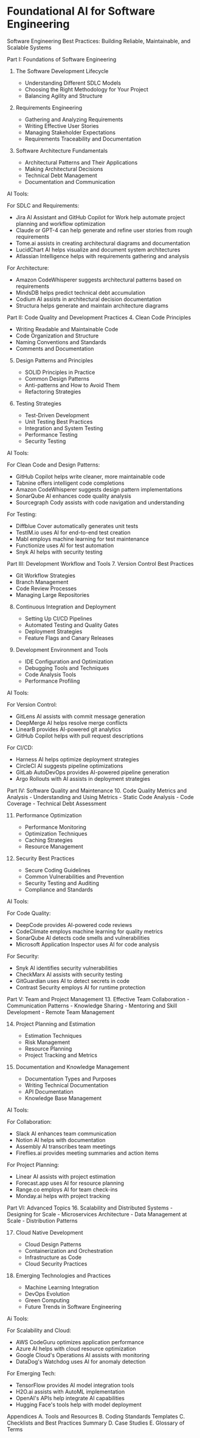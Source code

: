 # Foundational AI for Software Engineering

Software Engineering Best Practices: Building Reliable, Maintainable, and Scalable Systems

Part I: Foundations of Software Engineering
1. The Software Development Lifecycle
   - Understanding Different SDLC Models
   - Choosing the Right Methodology for Your Project
   - Balancing Agility and Structure

2. Requirements Engineering
   - Gathering and Analyzing Requirements
   - Writing Effective User Stories
   - Managing Stakeholder Expectations
   - Requirements Traceability and Documentation

3. Software Architecture Fundamentals
   - Architectural Patterns and Their Applications
   - Making Architectural Decisions
   - Technical Debt Management
   - Documentation and Communication
  
AI Tools:

For SDLC and Requirements:
- Jira AI Assistant and GitHub Copilot for Work help automate project planning and workflow optimization
- Claude or GPT-4 can help generate and refine user stories from rough requirements
- Tome.ai assists in creating architectural diagrams and documentation
- LucidChart AI helps visualize and document system architectures
- Atlassian Intelligence helps with requirements gathering and analysis

For Architecture:
- Amazon CodeWhisperer suggests architectural patterns based on requirements
- MindsDB helps predict technical debt accumulation
- Codium AI assists in architectural decision documentation
- Structura helps generate and maintain architecture diagrams

Part II: Code Quality and Development Practices
4. Clean Code Principles
   - Writing Readable and Maintainable Code
   - Code Organization and Structure
   - Naming Conventions and Standards
   - Comments and Documentation

5. Design Patterns and Principles
   - SOLID Principles in Practice
   - Common Design Patterns
   - Anti-patterns and How to Avoid Them
   - Refactoring Strategies

6. Testing Strategies
   - Test-Driven Development
   - Unit Testing Best Practices
   - Integration and System Testing
   - Performance Testing
   - Security Testing

AI Tools:

For Clean Code and Design Patterns:
- GitHub Copilot helps write cleaner, more maintainable code
- Tabnine offers intelligent code completions
- Amazon CodeWhisperer suggests design pattern implementations
- SonarQube AI enhances code quality analysis
- Sourcegraph Cody assists with code navigation and understanding

For Testing:
- Diffblue Cover automatically generates unit tests
- TestIM.io uses AI for end-to-end test creation
- Mabl employs machine learning for test maintenance
- Functionize uses AI for test automation
- Snyk AI helps with security testing

Part III: Development Workflow and Tools
7. Version Control Best Practices
   - Git Workflow Strategies
   - Branch Management
   - Code Review Processes
   - Managing Large Repositories

8. Continuous Integration and Deployment
   - Setting Up CI/CD Pipelines
   - Automated Testing and Quality Gates
   - Deployment Strategies
   - Feature Flags and Canary Releases

9. Development Environment and Tools
   - IDE Configuration and Optimization
   - Debugging Tools and Techniques
   - Code Analysis Tools
   - Performance Profiling

AI Tools:

For Version Control:
- GitLens AI assists with commit message generation
- DeepMerge AI helps resolve merge conflicts
- LinearB provides AI-powered git analytics
- GitHub Copilot helps with pull request descriptions

For CI/CD:
- Harness AI helps optimize deployment strategies
- CircleCI AI suggests pipeline optimizations
- GitLab AutoDevOps provides AI-powered pipeline generation
- Argo Rollouts with AI assists in deployment strategies

Part IV: Software Quality and Maintenance
10. Code Quality Metrics and Analysis
    - Understanding and Using Metrics
    - Static Code Analysis
    - Code Coverage
    - Technical Debt Assessment

11. Performance Optimization
    - Performance Monitoring
    - Optimization Techniques
    - Caching Strategies
    - Resource Management

12. Security Best Practices
    - Secure Coding Guidelines
    - Common Vulnerabilities and Prevention
    - Security Testing and Auditing
    - Compliance and Standards

AI Tools:

For Code Quality:
- DeepCode provides AI-powered code reviews
- CodeClimate employs machine learning for quality metrics
- SonarQube AI detects code smells and vulnerabilities
- Microsoft Application Inspector uses AI for code analysis

For Security:
- Snyk AI identifies security vulnerabilities
- CheckMarx AI assists with security testing
- GitGuardian uses AI to detect secrets in code
- Contrast Security employs AI for runtime protection    

Part V: Team and Project Management
13. Effective Team Collaboration
    - Communication Patterns
    - Knowledge Sharing
    - Mentoring and Skill Development
    - Remote Team Management

14. Project Planning and Estimation
    - Estimation Techniques
    - Risk Management
    - Resource Planning
    - Project Tracking and Metrics

15. Documentation and Knowledge Management
    - Documentation Types and Purposes
    - Writing Technical Documentation
    - API Documentation
    - Knowledge Base Management

AI Tools:

For Collaboration:
- Slack AI enhances team communication
- Notion AI helps with documentation
- Assembly AI transcribes team meetings
- Fireflies.ai provides meeting summaries and action items

For Project Planning:
- Linear AI assists with project estimation
- Forecast.app uses AI for resource planning
- Range.co employs AI for team check-ins
- Monday.ai helps with project tracking

Part VI: Advanced Topics
16. Scalability and Distributed Systems
    - Designing for Scale
    - Microservices Architecture
    - Data Management at Scale
    - Distribution Patterns

17. Cloud Native Development
    - Cloud Design Patterns
    - Containerization and Orchestration
    - Infrastructure as Code
    - Cloud Security Practices

18. Emerging Technologies and Practices
    - Machine Learning Integration
    - DevOps Evolution
    - Green Computing
    - Future Trends in Software Engineering

Ai Tools:

For Scalability and Cloud:
- AWS CodeGuru optimizes application performance
- Azure AI helps with cloud resource optimization
- Google Cloud's Operations AI assists with monitoring
- DataDog's Watchdog uses AI for anomaly detection

For Emerging Tech:
- TensorFlow provides AI model integration tools
- H2O.ai assists with AutoML implementation
- OpenAI's APIs help integrate AI capabilities
- Hugging Face's tools help with model deployment   

Appendices
A. Tools and Resources
B. Coding Standards Templates
C. Checklists and Best Practices Summary
D. Case Studies
E. Glossary of Terms


